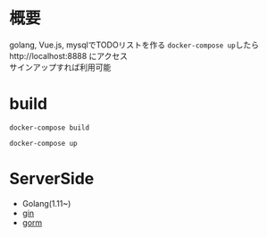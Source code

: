 # 概要
golang, Vue.js, mysqlでTODOリストを作る
`docker-compose up`したらhttp://localhost:8888 にアクセス  
サインアップすれば利用可能

# build
```
docker-compose build
```

```
docker-compose up
```

# ServerSide
- Golang(1.11~)
- [gin](https://github.com/gin-gonic/gin)
- [gorm](https://github.com/jinzhu/gorm)
